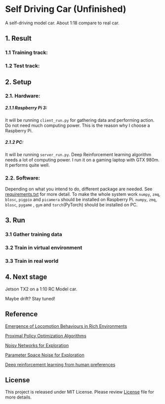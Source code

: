 # Self Driving Car (Unfinished)
A self-driving model car. About 1:18 compare to real car.


## 1. Result

### 1.1 Training track:

### 1.2 Test track:

## 2. Setup

### 2.1. Hardware:


##### 2.1.1 Raspberry Pi 3:
It will be running `client_run.py` for gathering data and performing action.
Do not need much computing power.
This is the reason why I choose a Raspberry Pi.

##### 2.1.2 PC:
It will be running `server_run.py`.
Deep Reinforcement learning algorithm needs a lot of computing power.
I run it on a gaming laptop with GTX 980m. It performs quite well.

### 2.2. Software:
Depending on what you intend to do, different package are needed.
See [requirements.txt](requirements.txt) for more detail.
To make the whole system work 
`numpy`, `zmq`, `blosc`, `pigpio` and `picamera` should be installed on Raspberry Pi.
`numpy`, `zmq`, `blosc`, `pygame` , `gym` and `torch`(PyTorch) should be installed on PC.

## 3. Run

### 3.1 Gather training data

### 3.2 Train in virtual environment

### 3.3 Train in real world

## 4. Next stage

Jetson TX2 on a 1:10 RC Model car.

Maybe drift? Stay tuned!

## Reference
[Emergence of Locomotion Behaviours in Rich Environments](https://arxiv.org/abs/1707.02286)

[Proximal Policy Optimization Algorithms](https://arxiv.org/abs/1707.06347)

[Noisy Networks for Exploration](https://arxiv.org/abs/1706.10295)

[Parameter Space Noise for Exploration](https://arxiv.org/abs/1706.01905)

[Deep reinforcement learning from human preferences](https://arxiv.org/abs/1706.03741)

## License
This project is released under MIT License.
Please review [License](LICENSE) file for more details.

